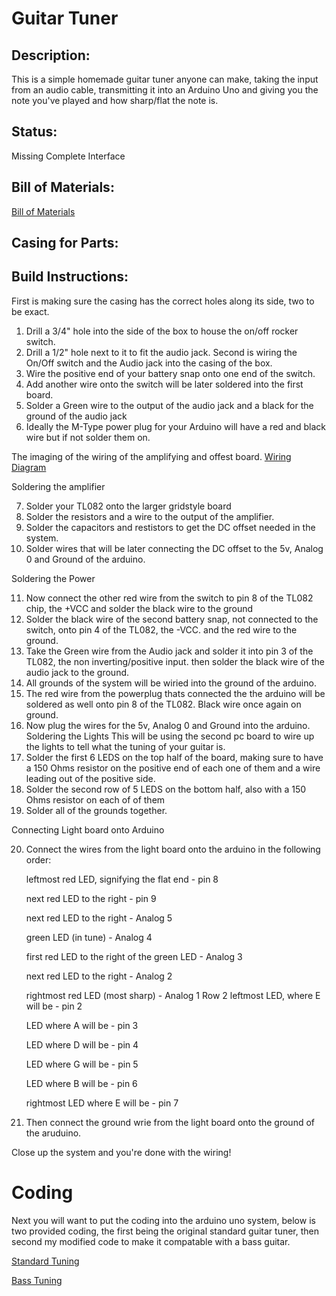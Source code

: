 # Guitar Tuner
## Description:
This is a simple homemade guitar tuner anyone can make, taking the input from an audio cable, transmitting it into an Arduino Uno and giving you the note you've played and how sharp/flat the note is.

## Status:
Missing Complete Interface

## Bill of Materials:
[Bill of Materials](https://github.com/SL1M3K1NG101/GTuner/blob/main/Bill%20of%20Materials)
## Casing for Parts:

## Build Instructions:

First is making sure the casing has the correct holes along its side, two to be exact.
  1. Drill a 3/4" hole into the side of the box to house the on/off rocker switch.
  2. Drill a 1/2" hole next to it to fit the audio jack.
Second is wiring the On/Off switch and the Audio jack into the casing of the box. 
  3. Wire the positive end of your battery snap onto one end of the switch.
  4. Add another wire onto the switch will be later soldered into the first board.
  5. Solder a Green wire to the output of the audio jack and a black for the ground of the audio jack
  6. Ideally the M-Type power plug for your Arduino will have a red and black wire but if not solder them on.

The imaging of the wiring of the amplifying and offest board.
[Wiring Diagram](https://github.com/SL1M3K1NG101/GTuner/blob/main/OffestWiring.jpg)

Soldering the amplifier

 7. Solder your TL082 onto the larger gridstyle board
  8. Solder the resistors and a wire to the output of the amplifier.
  9. Solder the capacitors and restistors to get the DC offset needed in the system.
  10. Solder wires that will be later connecting the DC offset to the 5v, Analog 0 and Ground of the arduino.

Soldering the Power

  11. Now connect the other red wire from the switch to pin 8 of the TL082 chip, the +VCC and solder the black wire to the ground
  12. Solder the black wire of the second battery snap, not connected to the switch, onto pin 4 of the TL082, the -VCC. and the red wire to the ground.
  13. Take the Green wire from the Audio jack and solder it into pin 3 of the TL082, the non inverting/positive input. then solder the black wire of the audio jack to the ground.
  14. All grounds of the system will be wiried into the ground of the arduino.
  15. The red wire from the powerplug thats connected the the arduino will be soldered as well onto pin 8 of the TL082. Black wire once again on ground.
  16. Now plug the wires for the 5v, Analog 0 and Ground into the arduino.
Soldering the Lights
  This will be using the second pc board to wire up the lights to tell what the tuning of your guitar is.
  17. Solder the first 6 LEDS on the top half of the board, making sure to have a 150 Ohms resistor on the positive end of each one of them and a wire leading out of the positive side.
  18. Solder the second row of 5 LEDS on the bottom half, also with a 150 Ohms resistor on each of of them
  19. Solder all of the grounds together.

Connecting Light board onto Arduino

  20. Connect the wires from the light board onto the arduino in the following order:
 
      leftmost red LED, signifying the flat end - pin 8
   
      next red LED to the right - pin 9
  
      next red LED to the right - Analog 5
  
      green LED (in tune) - Analog 4
  
      first red LED to the right of the green LED - Analog 3
 
      next red LED to the right - Analog 2
  
      rightmost red LED (most sharp) - Analog 1
  Row 2
      leftmost LED, where E will be - pin 2

      LED where A will be - pin 3
      
      LED where D will be - pin 4
      
      LED where G will be - pin 5
      
      LED where B will be - pin 6
      
      rightmost LED where E will be - pin 7

  22. Then connect the ground wrie from the light board onto the ground of the aruduino.

Close up the system and you're done with the wiring!

# Coding

Next you will want to put the coding into the arduino uno system, below is two provided coding, the first being the original standard guitar tuner, then second my modified code to make it compatable with a bass guitar. 

[Standard Tuning](https://github.com/SL1M3K1NG101/GTuner/blob/main/Coding%20For%20Arduino)

[Bass Tuning](https://github.com/SL1M3K1NG101/GTuner/blob/main/Bass%20Chages)
